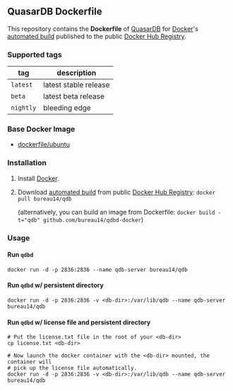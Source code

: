 ## QuasarDB Dockerfile

This repository contains the **Dockerfile** of [QuasarDB](http://www.quasardb.net/) for [Docker](https://www.docker.com/)'s [automated build](https://registry.hub.docker.com/u/bureau14/qdb/) published to the public [Docker Hub Registry](https://registry.hub.docker.com/).

### Supported tags

|tag|description|
|---|---|
|`latest`|latest stable release|
|`beta`|latest beta release|
|`nightly`|bleeding edge|

### Base Docker Image

* [dockerfile/ubuntu](http://dockerfile.github.io/#/ubuntu)

### Installation

1. Install [Docker](https://www.docker.com/).

2. Download [automated build](https://registry.hub.docker.com/u/bureau14/qdb/) from public [Docker Hub Registry](https://registry.hub.docker.com/): `docker pull bureau14/qdb`

   (alternatively, you can build an image from Dockerfile: `docker build -t="qdb" github.com/bureau14/qdbd-docker`)

### Usage

#### Run `qdbd`

    docker run -d -p 2836:2836 --name qdb-server bureau14/qdb

#### Run `qdbd` w/ persistent directory

    docker run -d -p 2836:2836 -v <db-dir>:/var/lib/qdb --name qdb-server bureau14/qdb

#### Run `qdbd` w/ license file and persistent directory

    # Put the license.txt file in the root of your <db-dir>
    cp license.txt <db-dir>

    # Now launch the docker container with the <db-dir> mounted, the container will
    # pick up the license file automatically.
    docker run -d -p 2836:2836 -v <db-dir>:/var/lib/qdb --name qdb-server bureau14/qdb


